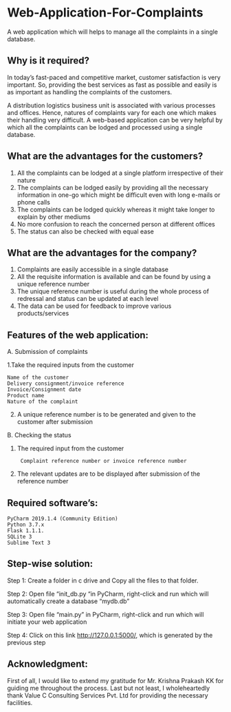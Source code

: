 # Web-Application-For-Complaints
A web application which will helps to manage all the complaints in a single database.


## Why is it required?

In today’s fast-paced and competitive market, customer satisfaction is very important. So, providing the best services as fast as possible and easily is as important as handling the complaints of the customers.

A distribution logistics business unit is associated with various processes and offices. Hence, natures of complaints vary for each one which makes their handling very difficult. A web-based application can be very helpful by which all the complaints can be lodged and processed using a single database.

## What are the advantages for the customers?

1.	All the complaints can be lodged at a single platform irrespective of their nature
2.	The complaints can be lodged easily by providing all the necessary information in one-go which might be difficult even with long e-mails or phone calls
3.	The complaints can be lodged quickly whereas it might take longer to explain by other mediums
4.	No more confusion to reach the concerned person at different offices
5.	The status can also be checked with equal ease

## What are the advantages for the company?

1.	Complaints are easily accessible in a single database
2.	All the requisite information is available and can be found by using a unique reference number
3.	The unique reference number is useful during the whole process of redressal and status can be updated at each level
4.	The data can be used for feedback to improve various products/services

## Features of the web application:

A.	Submission of complaints

1.Take the required inputs from the customer
	
	Name of the customer
	Delivery consignment/invoice reference
	Invoice/Consignment date
	Product name 
	Nature of the complaint

2.	A unique reference number is to be generated and given to the customer after submission

B.	Checking the status 

1.	The required input from the customer
                 
		 Complaint reference number or invoice reference number 

2.	 The relevant updates are to be displayed after submission of the reference number

## Required software’s:

	PyCharm 2019.1.4 (Community Edition)
	Python 3.7.x
	Flask 1.1.1. 
	SQLite 3 
	Sublime Text 3

## Step-wise solution:

Step 1:
Create a folder in c drive and Copy all the files to that folder.

Step 2:
Open file “init_db.py “in PyCharm, right-click and run which will automatically create a database “mydb.db”

Step 3:
Open file “main.py” in PyCharm, right-click and run which will initiate your web application

Step 4:
Click on this link http://127.0.0.1:5000/, which is generated by the previous step

## Acknowledgment:

First of all, I would like to extend my gratitude for Mr. Krishna Prakash KK for guiding me throughout the process. Last but not least, I wholeheartedly thank Value C Consulting Services Pvt. Ltd for providing the necessary facilities.

